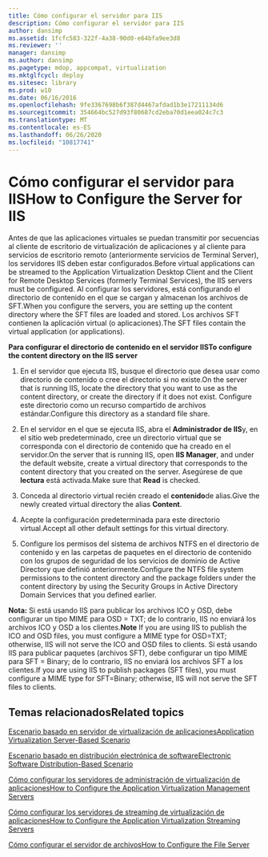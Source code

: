 ```yaml
---
title: Cómo configurar el servidor para IIS
description: Cómo configurar el servidor para IIS
author: dansimp
ms.assetid: 1fcfc583-322f-4a38-90d0-e64bfa9ee3d8
ms.reviewer: ''
manager: dansimp
ms.author: dansimp
ms.pagetype: mdop, appcompat, virtualization
ms.mktglfcycl: deploy
ms.sitesec: library
ms.prod: w10
ms.date: 06/16/2016
ms.openlocfilehash: 9fe3367698b6f387d4467afdad1b3e17211134d6
ms.sourcegitcommit: 354664bc527d93f80687cd2eba70d1eea024c7c3
ms.translationtype: MT
ms.contentlocale: es-ES
ms.lasthandoff: 06/26/2020
ms.locfileid: "10817741"
---
```

# <span data-ttu-id="ded38-103">Cómo configurar el servidor para IIS</span><span class="sxs-lookup"><span data-stu-id="ded38-103">How to Configure the Server for IIS</span></span>


<span data-ttu-id="ded38-104">Antes de que las aplicaciones virtuales se puedan transmitir por secuencias al cliente de escritorio de virtualización de aplicaciones y al cliente para servicios de escritorio remoto (anteriormente servicios de Terminal Server), los servidores IIS deben estar configurados.</span><span class="sxs-lookup"><span data-stu-id="ded38-104">Before virtual applications can be streamed to the Application Virtualization Desktop Client and the Client for Remote Desktop Services (formerly Terminal Services), the IIS servers must be configured.</span></span> <span data-ttu-id="ded38-105">Al configurar los servidores, está configurando el directorio de contenido en el que se cargan y almacenan los archivos de SFT.</span><span class="sxs-lookup"><span data-stu-id="ded38-105">When you configure the servers, you are setting up the content directory where the SFT files are loaded and stored.</span></span> <span data-ttu-id="ded38-106">Los archivos SFT contienen la aplicación virtual (o aplicaciones).</span><span class="sxs-lookup"><span data-stu-id="ded38-106">The SFT files contain the virtual application (or applications).</span></span>

**<span data-ttu-id="ded38-107">Para configurar el directorio de contenido en el servidor IIS</span><span class="sxs-lookup"><span data-stu-id="ded38-107">To configure the content directory on the IIS server</span></span>**

1.  <span data-ttu-id="ded38-108">En el servidor que ejecuta IIS, busque el directorio que desea usar como directorio de contenido o cree el directorio si no existe.</span><span class="sxs-lookup"><span data-stu-id="ded38-108">On the server that is running IIS, locate the directory that you want to use as the content directory, or create the directory if it does not exist.</span></span> <span data-ttu-id="ded38-109">Configure este directorio como un recurso compartido de archivos estándar.</span><span class="sxs-lookup"><span data-stu-id="ded38-109">Configure this directory as a standard file share.</span></span>

2.  <span data-ttu-id="ded38-110">En el servidor en el que se ejecuta IIS, abra el **Administrador de IIS**y, en el sitio web predeterminado, cree un directorio virtual que se corresponda con el directorio de contenido que ha creado en el servidor.</span><span class="sxs-lookup"><span data-stu-id="ded38-110">On the server that is running IIS, open **IIS Manager**, and under the default website, create a virtual directory that corresponds to the content directory that you created on the server.</span></span> <span data-ttu-id="ded38-111">Asegúrese de que **lectura** está activada.</span><span class="sxs-lookup"><span data-stu-id="ded38-111">Make sure that **Read** is checked.</span></span>

3.  <span data-ttu-id="ded38-112">Conceda al directorio virtual recién creado el **contenido**de alias.</span><span class="sxs-lookup"><span data-stu-id="ded38-112">Give the newly created virtual directory the alias **Content**.</span></span>

4.  <span data-ttu-id="ded38-113">Acepte la configuración predeterminada para este directorio virtual.</span><span class="sxs-lookup"><span data-stu-id="ded38-113">Accept all other default settings for this virtual directory.</span></span>

5.  <span data-ttu-id="ded38-114">Configure los permisos del sistema de archivos NTFS en el directorio de contenido y en las carpetas de paquetes en el directorio de contenido con los grupos de seguridad de los servicios de dominio de Active Directory que definió anteriormente.</span><span class="sxs-lookup"><span data-stu-id="ded38-114">Configure the NTFS file system permissions to the content directory and the package folders under the content directory by using the Security Groups in Active Directory Domain Services that you defined earlier.</span></span>

<span data-ttu-id="ded38-115">**Nota:**  Si está usando IIS para publicar los archivos ICO y OSD, debe configurar un tipo MIME para OSD = TXT; de lo contrario, IIS no enviará los archivos ICO y OSD a los clientes.</span><span class="sxs-lookup"><span data-stu-id="ded38-115">**Note** If you are using IIS to publish the ICO and OSD files, you must configure a MIME type for OSD=TXT; otherwise, IIS will not serve the ICO and OSD files to clients.</span></span> <span data-ttu-id="ded38-116">Si está usando IIS para publicar paquetes (archivos SFT), debe configurar un tipo MIME para SFT = Binary; de lo contrario, IIS no enviará los archivos SFT a los clientes.</span><span class="sxs-lookup"><span data-stu-id="ded38-116">If you are using IIS to publish packages (SFT files), you must configure a MIME type for SFT=Binary; otherwise, IIS will not serve the SFT files to clients.</span></span>

 

## <span data-ttu-id="ded38-117">Temas relacionados</span><span class="sxs-lookup"><span data-stu-id="ded38-117">Related topics</span></span>


[<span data-ttu-id="ded38-118">Escenario basado en servidor de virtualización de aplicaciones</span><span class="sxs-lookup"><span data-stu-id="ded38-118">Application Virtualization Server-Based Scenario</span></span>](application-virtualization-server-based-scenario.md)

[<span data-ttu-id="ded38-119">Escenario basado en distribución electrónica de software</span><span class="sxs-lookup"><span data-stu-id="ded38-119">Electronic Software Distribution-Based Scenario</span></span>](electronic-software-distribution-based-scenario.md)

[<span data-ttu-id="ded38-120">Cómo configurar los servidores de administración de virtualización de aplicaciones</span><span class="sxs-lookup"><span data-stu-id="ded38-120">How to Configure the Application Virtualization Management Servers</span></span>](how-to-configure-the-application-virtualization-management-servers.md)

[<span data-ttu-id="ded38-121">Cómo configurar los servidores de streaming de virtualización de aplicaciones</span><span class="sxs-lookup"><span data-stu-id="ded38-121">How to Configure the Application Virtualization Streaming Servers</span></span>](how-to-configure-the-application-virtualization-streaming-servers.md)

[<span data-ttu-id="ded38-122">Cómo configurar el servidor de archivos</span><span class="sxs-lookup"><span data-stu-id="ded38-122">How to Configure the File Server</span></span>](how-to-configure-the-file-server.md)

 

 





